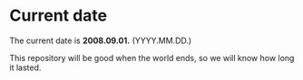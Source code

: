 # Current date

The current date is **2008.09.01.** (YYYY.MM.DD.)

This repository will be good when the world ends, so we will know how long it lasted.